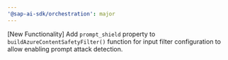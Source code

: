 ```yaml
---
'@sap-ai-sdk/orchestration': major
---
```


[New Functionality] Add `prompt_shield` property to `buildAzureContentSafetyFilter()` function for input filter configuration to allow enabling prompt attack detection.   
